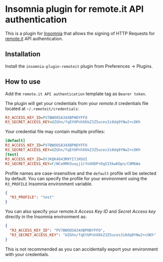 # Insomnia plugin for remote.it API authentication

This is a plugin for [Insomnia](https://insomnia.rest/) that allows the signing of HTTP Requests for [remote.it](https://remote.it/) API authentication.

##  Installation

Install the `insomnia-plugin-remoteit` plugin from Preferences -> Plugins.

##  How to use

Add the `remote.it API authentication` template tag as `Bearer token`.

The plugin will get your credentials from your _remote.it_ credentials file located at
`~/.remoteit/credentials`:

```ini
R3_ACCESS_KEY_ID=PV7BWOOSA34XBPHDYFFO
R3_SECRET_ACCESS_KEY=UZGhn/fqEYUPnhX6kZ3Z5uces3i0dq9YNw2+cOKh
```

Your credential file may contain multiple profiles:

```ini
[default]
R3_ACCESS_KEY_ID=PV7BWOOSA34XBPHDYFFO
R3_SECRET_ACCESS_KEY=UZGhn/fqEYUPnhX6kZ3Z5uces3i0dq9YNw2+cOKh
[test]
R3_ACCESS_KEY_ID=OYJKQK4O43MXYI7JHSUI
R3_SECRET_ACCESS_KEY=F/WCo0MH3uuyj1rYnXHDP+DqSIXkwKOpn/C0MbWa
```

Profile names are case-insensitive and the `default` profile will be selected by 
default. You can specify the profile for your environment using the `R3_PROFILE` 
Insomnia environment variable.

```json
{
  "R3_PROFILE": "test"
}
```

You can also specify your remote.it _Access Key ID_ and _Secret Access key_ directly 
in the Insomnia environment as:

```json
{
  "R3_ACCESS_KEY_ID": "PV7BWOOSA34XBPHDYFFO",
  "R3_SECRET_ACCESS_KEY": "UZGhn/fqEYUPnhX6kZ3Z5uces3i0dq9YNw2+cOKh"
}
```

This is not recommended as you can accidentally export your environment with your 
credentials.
